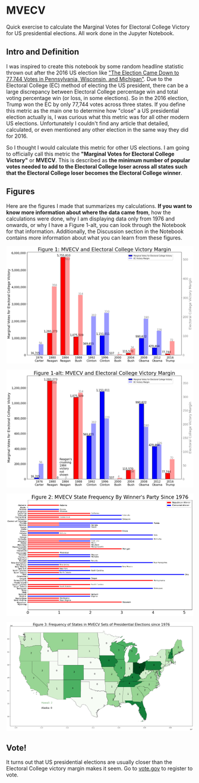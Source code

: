 # MVECV
 Quick exercise to calculate the Marginal Votes for Electoral College Victory for US presidential elections. All work done in the Jupyter Notebook. 

## Intro and Definition
I was inspired to create this notebook by some random headline statistic thrown out after the 2016 US election like ["The Election Came Down to 77,744 Votes in Pennsylvania, Wisconsin, and Michigan"](https://www.washingtonexaminer.com/weekly-standard/the-election-came-down-to-77-744-votes-in-pennsylvania-wisconsin-and-michigan-updated). Due to the Electoral College (EC) method of electing the US president, there can be a large discrepancy between Electoral College percentage win and total voting percentage win (or loss, in some elections). So in the 2016 election, Trump won the EC by only 77,744 votes across three states. If you define this metric as the main one to determine how "close" a US presidential election actually is, I was curious what this metric was for all other modern US elections. Unfortunately I couldn't find any article that detailed, calculated, or even mentioned any other election in the same way they did for 2016. 

So I thought I would calculate this metric for other US elections. I am going to officially call this metric the **"Marginal Votes for Electoral College Victory"** or **MVECV**. This is described as **the minimum number of popular votes needed to add to the Electoral College loser across all states such that the Electoral College loser becomes the Electoral College winner**.

## Figures
Here are the figures I made that summarizes my calculations. **If you want to know more information about where the data came from**, how the calculations were done, why I am displaying data only from 1976 and onwards, or why I have a Figure 1-alt, you can look through the Notebook for that information. Additionally, the Discussion section in the Notebook contains more information about what you can learn from these figures. 

![Figure 1](/images/fig1.png)


![Figure 1-alt](/images/fig1-alt.png)


![Figure 2](/images/fig2.png)


![Figure 3](/images/fig3.png)

## Vote!
It turns out that US presidential elections are usually closer than the Electoral College victory margin makes it seem. Go to [vote.gov](vote.gov) to register to vote. 

